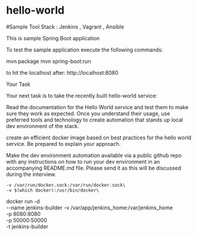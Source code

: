 # hello-world

#Sample Tool Stack : Jenkins , Vagrant , Ansible

This is sample Spring Boot application

To test the sample application execute the following commands:

mvn package
mvn spring-boot:run

to hit the localhost after:
http://localhost:8080

Your Task

Your next task is to take the recently built hello-world service:

Read the documentation for the Hello World service and test them to make sure they work as expected.
Once you understand their usage, use preferred tools and technology to create automation that stands up local dev environment of the stack.


create an efficient docker image based on best practices for the hello world service. Be prepared to explain your approach.


Make the dev environment automation available via a public github repo with any instructions on how to run your dev environment in an accompanying README.md file. Please send it as this will be discussed during the interview.

    -v /var/run/docker.sock:/var/run/docker.sock\
    -v $(which docker):/usr/bin/docker\

docker run -d\
    --name jenkins-builder
    -v /var/app/jenkins_home:/var/jenkins_home\
    -p 8080:8080\
    -p 50000:50000\
    -t jenkins-builder